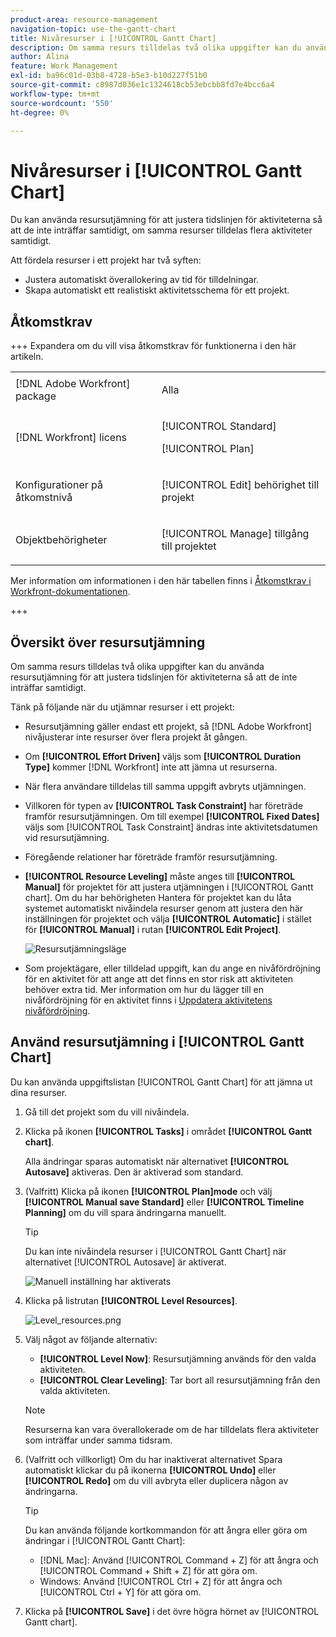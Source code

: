 ```yaml
---
product-area: resource-management
navigation-topic: use-the-gantt-chart
title: Nivåresurser i [!UICONTROL Gantt Chart]
description: Om samma resurs tilldelas två olika uppgifter kan du använda resursutjämning för att justera tidslinjen för aktiviteterna så att de inte inträffar samtidigt. I den här artikeln finns information om hur du jämnar ut resurser i Gantt-schemat.
author: Alina
feature: Work Management
exl-id: ba96c01d-03b8-4728-b5e3-b10d227f51b0
source-git-commit: c8987d036e1c1324618cb53ebcbb8fd7e4bcc6a4
workflow-type: tm+mt
source-wordcount: '550'
ht-degree: 0%

---
```


# Nivåresurser i [!UICONTROL Gantt Chart]

<!--Audited: 08/2025-->

Du kan använda resursutjämning för att justera tidslinjen för aktiviteterna så att de inte inträffar samtidigt, om samma resurser tilldelas flera aktiviteter samtidigt.

Att fördela resurser i ett projekt har två syften:

* Justera automatiskt överallokering av tid för tilldelningar.
* Skapa automatiskt ett realistiskt aktivitetsschema för ett projekt.

## Åtkomstkrav

+++ Expandera om du vill visa åtkomstkrav för funktionerna i den här artikeln. 

<table style="table-layout:auto"> 
 <col> 
 <col> 
 <tbody> 
  <tr> 
   <td role="rowheader">[!DNL Adobe Workfront] package</td> 
   <td> <p>Alla</p> </td> 
  </tr> 
  <tr> 
   <td role="rowheader">[!DNL Workfront] licens</td> 
   <td> <p>[!UICONTROL Standard]</p>
   <p>[!UICONTROL Plan]</p> </td> 
  </tr> 
  <tr> 
   <td role="rowheader">Konfigurationer på åtkomstnivå</td> 
   <td> <p>[!UICONTROL Edit] behörighet till projekt</p></td>
</tr> 
  <tr> 
   <td role="rowheader">Objektbehörigheter</td> 
   <td> <p>[!UICONTROL Manage] tillgång till projektet</p>
</td> 
  </tr> 
 </tbody> 
</table>

Mer information om informationen i den här tabellen finns i [Åtkomstkrav i Workfront-dokumentationen](/help/quicksilver/administration-and-setup/add-users/access-levels-and-object-permissions/access-level-requirements-in-documentation.md).

+++
<!--Old:

<table style="table-layout:auto"> 
 <col> 
 <col> 
 <tbody> 
  <tr> 
   <td role="rowheader">[!DNL Adobe Workfront] plan*</td> 
   <td> <p>Any </p> </td> 
  </tr> 
  <tr> 
   <td role="rowheader">[!DNL Workfront] license*</td> 
   <td> <p>[!UICONTROL Plan] </p> </td> 
  </tr> 
  <tr> 
   <td role="rowheader">Access level configurations*</td> 
   <td> <p>[!UICONTROL Edit] access to Projects</p> <p><b>NOTE</b>

If you still don't have access, ask your [!DNL Workfront] administrator if they set additional restrictions in your access level. For information on how a [!DNL Workfront] administrator can modify your access level, see <a href="../../../administration-and-setup/add-users/configure-and-grant-access/create-modify-access-levels.md" class="MCXref xref">Create or modify custom access levels</a>.</p> </td>
</tr> 
  <tr> 
   <td role="rowheader">Object permissions</td> 
   <td> <p>[!UICONTROL Manage] access to the project</p> <p>For information on requesting additional access, see <a href="../../../workfront-basics/grant-and-request-access-to-objects/request-access.md" class="MCXref xref">Request access to objects </a>.</p> </td> 
  </tr> 
 </tbody> 
</table> -->

## Översikt över resursutjämning

Om samma resurs tilldelas två olika uppgifter kan du använda resursutjämning för att justera tidslinjen för aktiviteterna så att de inte inträffar samtidigt.

Tänk på följande när du utjämnar resurser i ett projekt:

* Resursutjämning gäller endast ett projekt, så [!DNL Adobe Workfront] nivåjusterar inte resurser över flera projekt åt gången.
* Om **[!UICONTROL Effort Driven]** väljs som **[!UICONTROL Duration Type]** kommer [!DNL Workfront] inte att jämna ut resurserna.
* När flera användare tilldelas till samma uppgift avbryts utjämningen.
* Villkoren för typen av **[!UICONTROL Task Constraint]** har företräde framför resursutjämningen. Om till exempel **[!UICONTROL Fixed Dates]** väljs som [!UICONTROL Task Constraint] ändras inte aktivitetsdatumen vid resursutjämning.
* Föregående relationer har företräde framför resursutjämning.
* **[!UICONTROL Resource Leveling]** måste anges till **[!UICONTROL Manual]** för projektet för att justera utjämningen i [!UICONTROL Gantt chart]. Om du har behörigheten Hantera för projektet kan du låta systemet automatiskt nivåindela resurser genom att justera den här inställningen för projektet och välja **[!UICONTROL Automatic]** i stället för **[!UICONTROL Manual]** i rutan **[!UICONTROL Edit Project]**.

  ![Resursutjämningsläge](assets/resource-leveling-mode-350x177.png)

* Som projektägare, eller tilldelad uppgift, kan du ange en nivåfördröjning för en aktivitet för att ange att det finns en stor risk att aktiviteten behöver extra tid. Mer information om hur du lägger till en nivåfördröjning för en aktivitet finns i [Uppdatera aktivitetens nivåfördröjning](../../../manage-work/tasks/task-information/task-leveling-delay.md).

## Använd resursutjämning i [!UICONTROL Gantt Chart]

Du kan använda uppgiftslistan [!UICONTROL Gantt Chart] för att jämna ut dina resurser.

1. Gå till det projekt som du vill nivåindela.
1. Klicka på ikonen **[!UICONTROL Tasks]** i området **[!UICONTROL Gantt chart]**.

   Alla ändringar sparas automatiskt när alternativet **[!UICONTROL Autosave]** aktiveras. Den är aktiverad som standard.

1. (Valfritt) Klicka på ikonen **[!UICONTROL Plan]mode** och välj **[!UICONTROL Manual save Standard]** eller **[!UICONTROL Timeline Planning]** om du vill spara ändringarna manuellt.

   >[!TIP]
   >
   >Du kan inte nivåindela resurser i [!UICONTROL Gantt Chart] när alternativet [!UICONTROL Autosave] är aktiverat.

   ![Manuell inställning har aktiverats](assets/manual-standard-setting-enabled-quicksilver-task-list-350x493.png)

1. Klicka på listrutan **[!UICONTROL Level Resources]**.

   ![Level_resources.png](assets/level-resouces.png)

1. Välj något av följande alternativ:

   * **[!UICONTROL Level Now]**: Resursutjämning används för den valda aktiviteten.
   * **[!UICONTROL Clear Leveling]**: Tar bort all resursutjämning från den valda aktiviteten.

   >[!NOTE]
   >
   >Resurserna kan vara överallokerade om de har tilldelats flera aktiviteter som inträffar under samma tidsram.

1. (Valfritt och villkorligt) Om du har inaktiverat alternativet Spara automatiskt klickar du på ikonerna **[!UICONTROL Undo]** eller **[!UICONTROL Redo]** om du vill avbryta eller duplicera någon av ändringarna.

   >[!TIP]
   >
   >Du kan använda följande kortkommandon för att ångra eller göra om ändringar i [!UICONTROL Gantt Chart]:
   >
   >* [!DNL Mac]: Använd [!UICONTROL Command + Z] för att ångra och [!UICONTROL Command + Shift + Z] för att göra om.
   >* Windows: Använd [!UICONTROL Ctrl + Z] för att ångra och [!UICONTROL Ctrl + Y] för att göra om.


1. Klicka på **[!UICONTROL Save]** i det övre högra hörnet av [!UICONTROL Gantt chart].

<!--
<div data-mc-conditions="QuicksilverOrClassic.Draft mode">
<h2>Overview of Leveling Delay</h2>
<p data-mc-conditions="QuicksilverOrClassic.Draft mode">(NOTE: moved to its own article: /Content/Manage work/Tasks/Task information/task-leveling-delay.htm) </p>
<p>At times, there might be conflicts between task schedules on a project. You can level resources or address resource conflicts by rescheduling resources and tasks so that all tasks can be completed within a realistic schedule. </p>
<p>As the project manager, or the task assignee, you can also add a Leveling Delay on individual tasks to account for any resource or scheduling conflicts. In other words, a task might be scheduled with a delay to ensure that when Adobe Workfront levels the tasks a more realistic schedule overcomes resource conflicts.</p>
<p>To manually add a Leveling Delay to a task:</p>
<ol>
<li value="1">Navigate to a task for which you want to add a Leveling Delay.</li>
<li value="2"> <p data-mc-conditions="QuicksilverOrClassic.Quicksilver"> Click the <strong>More icon</strong> to the right of the task name, then click <strong>Edit</strong>. </p>  </li>
<li value="3">Click <strong>Settings</strong>.<br></li>
<li value="4">Specify the <strong>Leveling Delay</strong>, in hours.<br>This is the time that the resource will be delayed starting the task due to resource conflicts.</li>
<li value="5">Click <strong>Save Changes</strong>. </li>
</ol>
</div>
-->
